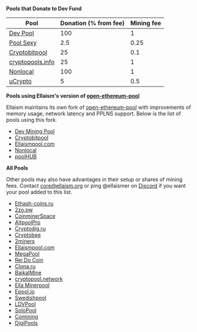 <!-- TITLE: Pools -->
<!-- SUBTITLE: Ellaism - A stable network with no premine and no dev fees -->


**Pools that Donate to Dev Fund**


|Pool | Donation (% from fee) | Mining fee|
|---------------|---------------------------------|----------------|
|[Dev Pool](https://pool.ellaism.org)  | 100 | 1 |
|[Pool Sexy](http://ella.pool.sexy) | 2.5 | 0.25 |
|[Cryptobitpool](http://ella.cryptobitpool.eu) | 25 | 0.1 |
|[cryptopools.info](http://ella.cryptopools.info) | 25 | 1|
|[Nonlocal](https://pool.nonlocal.ca) | 100 | 1 |
|[uCrypto](https://ucrypto.net/currency/?curr=ELLA) | 5 | 0.5 |

**Pools using Ellaism's version of [open-ethereum-pool](https://github.com/ellaism/open-ethereum-pool)**

Ellaism maintains its own fork of [open-ethereum-pool](https://github.com/ellaism/open-ethereum-pool) with improvements of memory usage, network latency and PPLNS support. Below is the list of pools using this fork.

<div id="oe-pools" markdown="1">

* [Dev Mining Pool](https://pool.ellaism.org/)
* [Cryptobitpool](http://ella.cryptobitpool.eu/)
* [Ellaismpool.com](http://ellaismpool.com)
* [Nonlocal](https://pool.nonlocal.ca)
* [poolHUB](http://ella.poolhub.org/)

</div>

**All Pools**

Other pools may also have advantages in their setup or shares of mining fees.
Contact core@ellaism.org or ping @ellaismer on [Discord](https://discord.ellaism.org/) if you want your pool added to this list.

<div id="all-pools">
<ul>
  <li><a href="http://ella.ethash-coins.ru">Ethash-coins.ru</a></li>
  <li><a href="http://ellaism.2zo.pw">2zo.pw</a></li>
  <li><a href="http://ella.coinminer.space">CoinminerSpace</a></li>
  <li><a href="http://ella.altpool.pro">AltpoolPro</a></li>
  <li><a href="http://ella-solo.cryptodig.ru">Cryptodig.ru</a></li>
  <li><a href="http://cryptobee.de">Cryptobee</a></li>
  <li><a href="https://2miners.com">2miners</a></li>
  <li><a href="http://ellaismpool.com">Ellaismpool.com</a></li>
  <li><a href="http://megapool.io/ella">MegaPool</a></li>
  <li><a href="https://ella.reidocoin.com.br/">Rei Do Coin</a></li>
  <li><a href="http://clona.ru">Clona.ru</a></li>
  <li><a href="http://ell.baikalmine.com">BaikalMine</a></li>
  <li><a href="http://ella.cryptopool.network">cryptopool.network</a></li>
  <li><a href="http://ella.minerpool.net">Ella Minerpool</a></li>
  <li><a href="http://ella.epool.io">Epool.io</a></li>
  <li><a href="http://swedishpool.se/">Swedishpool</a></li>
  <li><a href="http://ella.ldvpool.com">LDVPool</a></li>
  <li><a href="https://ella.solopool.org/">SoloPool</a></li>
  <li><a href="http://comining.io/">Comining</a></li>
  <li><a href="http://ella.digipools.org/">DigiPools</a></li>
</ul>
</div>